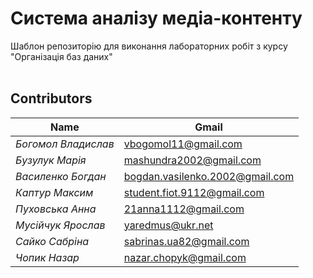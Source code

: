# Система аналізу медіа-контенту

Шаблон репозиторію для виконання лабораторних робіт з курсу "Організація баз даних"
<br />
<br />
## Contributors
|**Name**|**Gmail**|
|---------------------|-------------------------------|
|*Богомол Владислав*| vbogomol11@gmail.com|
|*Бузулук Марія*| mashundra2002@gmail.com|
|*Василенко Богдан*| bogdan.vasilenko.2002@gmail.com|
|*Каптур Максим*| student.fiot.9112@gmail.com|
|*Пуховська Анна*| 21anna1112@gmail.com|
|*Мусійчук Ярослав*| yaredmus@ukr.net|
|*Сайко Сабріна*| sabrinas.ua82@gmail.com|
|*Чопик Назар*| nazar.chopyk@gmail.com|

